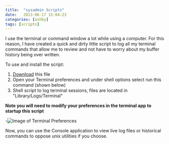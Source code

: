 ```yaml
---
title:  "sysadmin Scripts"
date:   2013-06-17 15:04:23
categories: [ashby]
tags: [scripts]
---
```

I use the terminal or command window a lot while using a computer.  For this reason, I have created a quick and dirty little script to log all my terminal commands that allow me to review and not have to worry about my buffer history being over written.

To use and install the script:
1. [Download](https://keybase.pub/ashby/Blog/Scripts/terminal_logging.sh) this file
2. Open your Terminal preferences and under shell options select run this command (shown below)
3. Shell script to log terminal sessions, files are located in "Library/Logs/Terminal"		  
  
  **Note you will need to modify your preferences in the terminal app to startup this script**
  		  
 -![Image of Terminal Preferences](https://cloud.githubusercontent.com/assets/6200040/19460249/da26f0f8-94a7-11e6-91cb-c179876ab4b3.png)	
 
 Now, you can use the Console application to view live log files or historical commands to oppose unix utilities if you choose.
